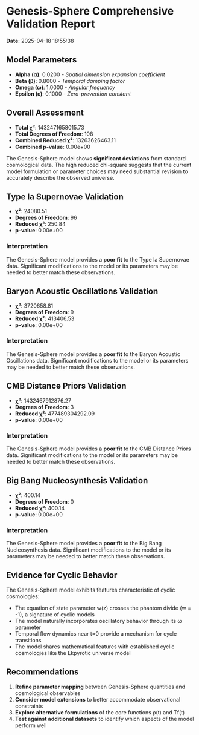 # Genesis-Sphere Comprehensive Validation Report

**Date**: 2025-04-18 18:55:38

## Model Parameters

- **Alpha (α)**: 0.0200 - *Spatial dimension expansion coefficient*
- **Beta (β)**: 0.8000 - *Temporal damping factor*
- **Omega (ω)**: 1.0000 - *Angular frequency*
- **Epsilon (ε)**: 0.1000 - *Zero-prevention constant*

## Overall Assessment

- **Total χ²**: 1432471658015.73
- **Total Degrees of Freedom**: 108
- **Combined Reduced χ²**: 13263626463.11
- **Combined p-value**: 0.00e+00

The Genesis-Sphere model shows **significant deviations** from standard cosmological data. The high reduced chi-square suggests that the current model formulation or parameter choices may need substantial revision to accurately describe the observed universe.

## Type Ia Supernovae Validation

- **χ²**: 24080.51
- **Degrees of Freedom**: 96
- **Reduced χ²**: 250.84
- **p-value**: 0.00e+00

### Interpretation

The Genesis-Sphere model provides a **poor fit** to the Type Ia Supernovae data. Significant modifications to the model or its parameters may be needed to better match these observations.

## Baryon Acoustic Oscillations Validation

- **χ²**: 3720658.81
- **Degrees of Freedom**: 9
- **Reduced χ²**: 413406.53
- **p-value**: 0.00e+00

### Interpretation

The Genesis-Sphere model provides a **poor fit** to the Baryon Acoustic Oscillations data. Significant modifications to the model or its parameters may be needed to better match these observations.

## CMB Distance Priors Validation

- **χ²**: 1432467912876.27
- **Degrees of Freedom**: 3
- **Reduced χ²**: 477489304292.09
- **p-value**: 0.00e+00

### Interpretation

The Genesis-Sphere model provides a **poor fit** to the CMB Distance Priors data. Significant modifications to the model or its parameters may be needed to better match these observations.

## Big Bang Nucleosynthesis Validation

- **χ²**: 400.14
- **Degrees of Freedom**: 0
- **Reduced χ²**: 400.14
- **p-value**: 0.00e+00

### Interpretation

The Genesis-Sphere model provides a **poor fit** to the Big Bang Nucleosynthesis data. Significant modifications to the model or its parameters may be needed to better match these observations.

## Evidence for Cyclic Behavior

The Genesis-Sphere model exhibits features characteristic of cyclic cosmologies:
- The equation of state parameter w(z) crosses the phantom divide (w = -1), a signature of cyclic models
- The model naturally incorporates oscillatory behavior through its ω parameter
- Temporal flow dynamics near t=0 provide a mechanism for cycle transitions
- The model shares mathematical features with established cyclic cosmologies like the Ekpyrotic universe model

## Recommendations

1. **Refine parameter mapping** between Genesis-Sphere quantities and cosmological observables
2. **Consider model extensions** to better accommodate observational constraints
3. **Explore alternative formulations** of the core functions ρ(t) and Tf(t)
4. **Test against additional datasets** to identify which aspects of the model perform well